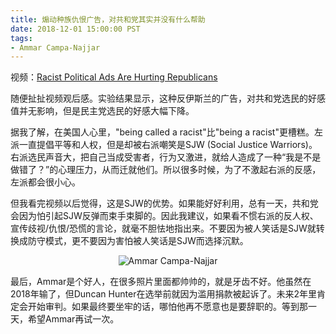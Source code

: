 ```yaml
---
title: 煽动种族仇恨广告，对共和党其实并没有什么帮助
date: 2018-12-01 15:00:00 PST
tags:
- Ammar Campa-Najjar
---
```


视频：[Racist Political Ads Are Hurting Republicans](https://www.youtube.com/watch?v=LnvS8N6CMoA)

随便扯扯视频观后感。实验结果显示，这种反伊斯兰的广告，对共和党选民的好感值并无影响，但是民主党选民的好感大幅下降。<!--more-->

据我了解，在美国人心里，"being called a racist"比"being a racist"更槽糕。左派一直提倡平等和人权，但是却被右派嘲笑是SJW (Social Justice Warriors)。右派选民声音大，把自己当成受害者，行为又激进，就给人造成了一种“我是不是做错了？”的心理压力，从而迁就他们。所以很多时候，为了不激起右派的反感，左派都会很小心。

但我看完视频以后觉得，这是SJW的优势。如果能好好利用，总有一天，共和党会因为怕引起SJW反弹而束手束脚的。因此我建议，如果看不惯右派的反人权、宣传歧视/仇恨/恐慌的言论，就毫不胆怯地指出来。不要因为被人笑话是SJW就转换成防守模式，更不要因为害怕被人笑话是SJW而选择沉默。

<p align="center">
  <img src="{{ site.url }}/assets/img/2018-12-01-ammar.jpg" alt="Ammar Campa-Najjar">
</p>

最后，Ammar是个好人，在很多照片里面都帅帅的，就是牙齿不好。他虽然在2018年输了，但Duncan Hunter在选举前就因为滥用捐款被起诉了。未来2年里肯定会开始审判。如果最终要坐牢的话，哪怕他再不愿意也是要辞职的。等到那一天，希望Ammar再试一次。

